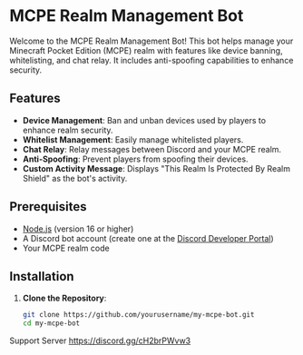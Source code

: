 # MCPE Realm Management Bot

Welcome to the MCPE Realm Management Bot! This bot helps manage your Minecraft Pocket Edition (MCPE) realm with features like device banning, whitelisting, and chat relay. It includes anti-spoofing capabilities to enhance security.

## Features

- **Device Management**: Ban and unban devices used by players to enhance realm security.
- **Whitelist Management**: Easily manage whitelisted players.
- **Chat Relay**: Relay messages between Discord and your MCPE realm.
- **Anti-Spoofing**: Prevent players from spoofing their devices.
- **Custom Activity Message**: Displays "This Realm Is Protected By Realm Shield" as the bot's activity.

## Prerequisites

- [Node.js](https://nodejs.org/en/) (version 16 or higher)
- A Discord bot account (create one at the [Discord Developer Portal](https://discord.com/developers/applications))
- Your MCPE realm code

## Installation

1. **Clone the Repository**:

   ```bash
   git clone https://github.com/yourusername/my-mcpe-bot.git
   cd my-mcpe-bot

Support Server https://discord.gg/cH2brPWvw3
